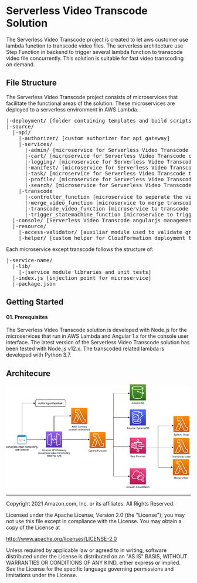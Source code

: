 # Serverless Video Transcode Solution
The Serverless Video Transcode project is created to let aws customer use lambda function to transcode video files. The serverless architecture use Step Function in backend to trigger several lambda function to transcode video file concurrently. This solution is suitable for fast video transcoding on demand.


## File Structure
The Serverless Video Transcode project consists of microservices that facilitate the functional areas of the solution. These microservices are deployed to a serverless environment in AWS Lambda.

<pre>
|-deployment/ [folder containing templates and build scripts]
|-source/
  |-api/
    |-authorizer/ [custom authorizer for api gateway]
    |-services/
      |-admin/ [microservice for Serverless Video Transcode administrative functionality]
      |-cart/ [microservice for Serverless Video Transcode cart functionality]
      |-logging/ [microservice for Serverless Video Transcode audit logging]
      |-manifest/ [microservice for Serverless Video Transcode manifest processing]
      |-task/ [microservice for Serverless Video Transcode task functionality]
      |-profile/ [microservice for Serverless Video Transcode user profile functionality]
      |-search/ [microservice for Serverless Video Transcode search functionality]
    |-transcode
      |-controller_function [microservice to seperate the video file and save to EFS]
      |-merge_video_function [microservice to merge transcoded video files on EFS into one video]
      |-transcode_video_function [microservice to transcode the video file and save the output to EFS]
      |-trigger_statemachine_function [microservice to trigger the Step function]
  |-console/ [Serverless Video Transcode angularjs management console]
  |-resource/
    |-access-validator/ [auxiliar module used to validate granular permissions]
    |-helper/ [custom helper for CloudFormation deployment template]
</pre>
Each microservice except transcode follows the structure of:

<pre>
|-service-name/
  |-lib/
    |-[service module libraries and unit tests]
  |-index.js [injection point for microservice]
  |-package.json
</pre>

## Getting Started
#### 01. Prerequisites

The Serverless Video Transcode solution is developed with Node.js for the microservices that run in AWS Lambda and Angular 1.x for the console user interface. The latest version of the Serverless Video Transcode solution has been tested with Node.js v12.x. The transcoded related lambda is developed with Python 3.7.


## Architecure

![Serverless_Video_Transcode_Solution](./assets/serverlessVideoTranscodeArchitecture.png)
***

Copyright 2021 Amazon.com, Inc. or its affiliates. All Rights Reserved.

Licensed under the Apache License, Version 2.0 (the "License"); you may not use this file except in compliance with the License. You may obtain a copy of the License at

http://www.apache.org/licenses/LICENSE-2.0 

Unless required by applicable law or agreed to in writing, software distributed under the License is distributed on an "AS IS" BASIS, WITHOUT WARRANTIES OR CONDITIONS OF ANY KIND, either express or implied. See the License for the specific language governing permissions and limitations under the License.
